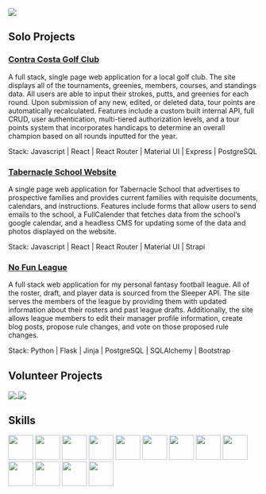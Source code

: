 <picture>
<source 
  srcset="https://github-readme-stats.vercel.app/api?username=mattpereira&show_icons=true&theme=dark"
  media="(prefers-color-scheme: dark)"
/>
<source
  srcset="https://github-readme-stats.vercel.app/api?username=mattpereira&show_icons=true"
  media="(prefers-color-scheme: light), (prefers-color-scheme: no-preference)"
/>
<img src="https://github-readme-stats.vercel.app/api?username=mattpereira&show_icons=true" />
</picture>

## Solo Projects
### [Contra Costa Golf Club](https://ccgc.app/)
A full stack, single page web application for a local golf club. The site displays all of the tournaments, greenies, members, courses, and standings data. All users are able to input their strokes, putts, and greenies for each round. Upon submission of any new, edited, or deleted data, tour points are automatically recalculated. Features include a custom built internal API, full CRUD, user authentication, multi-tiered authorization levels, and a tour points system that incorporates handicaps to determine an overall champion based on all rounds inputted for the year. 

Stack: Javascript | React | React Router | Material UI | Express | PostgreSQL

### [Tabernacle School Website](https://tabernacle.school/)
A single page web application for Tabernacle School that advertises to prospective families and provides current families with requisite documents, calendars, and instructions. Features include forms that allow users to send emails to the school, a FullCalender that fetches data from the school’s google calendar, and a headless CMS for updating some of the data and photos displayed on the website. 

Stack: Javascript | React | React Router | Material UI | Strapi

### [No Fun League](https://no-fun-league.up.railway.app/)
A full stack web application for my personal fantasy football league. All of the roster, draft, and player data is sourced from the Sleeper API. The site serves the members of the league by providing them with updated information about their rosters and past league drafts. Additionally, the site allows league members to edit their manager profile information, create blog posts, propose rule changes, and vote on those proposed rule changes. 

Stack: Python | Flask | Jinja | PostgreSQL | SQLAlchemy | Bootstrap

## Volunteer Projects 
<a href="https://github.com/hackforla/VRMS">
  <img align="center" src="https://github-readme-stats.vercel.app/api/pin/?username=mattpereira&repo=VRMS&show_icons=true&theme=dark" />
</a>
<a href="https://github.com/hackforla/CivicTechJobs">
  <img align="center" src="https://github-readme-stats.vercel.app/api/pin/?username=mattpereira&repo=CivicTechJobs&theme=dark" />
</a>

## Skills

<div>
<img style="height:50px;width:50px;" src="https://user-images.githubusercontent.com/25181517/117447155-6a868a00-af3d-11eb-9cfe-245df15c9f3f.png"/>
 
<img style="height:50px;width:50px;" src="https://user-images.githubusercontent.com/25181517/189716630-fe6c084c-6c66-43af-aa49-64c8aea4a5c2.png"/>
 
<img style="height:50px;width:50px;" src="https://user-images.githubusercontent.com/25181517/183859966-a3462d8d-1bc7-4880-b353-e2cbed900ed6.png"/>


<img style="height:50px;width:50px;" src="https://user-images.githubusercontent.com/25181517/183423507-c056a6f9-1ba8-4312-a350-19bcbc5a8697.png"/>
 
<img style="height:50px;width:50px;" src="https://user-images.githubusercontent.com/25181517/183423775-2276e25d-d43d-4e58-890b-edbc88e915f7.png"/>
 
<img style="height:50px;width:50px;" src="https://user-images.githubusercontent.com/25181517/117208740-bfb78400-adf5-11eb-97bb-09072b6bedfc.png"/>
 
<img style="height:50px;width:50px;" src="https://user-images.githubusercontent.com/25181517/186884153-99edc188-e4aa-4c84-91b0-e2df260ebc33.png"/>
 
<img style="height:50px;width:50px;" src="https://user-images.githubusercontent.com/25181517/192108372-f71d70ac-7ae6-4c0d-8395-51d8870c2ef0.png"/>
 
<img style="height:50px;width:50px;" src="https://user-images.githubusercontent.com/25181517/192108374-8da61ba1-99ec-41d7-80b8-fb2f7c0a4948.png"/>
 
<img style="height:50px;width:50px;" src="https://user-images.githubusercontent.com/25181517/183898054-b3d693d4-dafb-4808-a509-bab54cf5de34.png"/>
 
<img style="height:50px;width:50px;" src="https://user-images.githubusercontent.com/25181517/183896132-54262f2e-6d98-41e3-8888-e40ab5a17326.png"/>
 
<img style="height:50px;width:50px;" src="https://user-images.githubusercontent.com/25181517/117207330-263ba280-adf4-11eb-9b97-0ac5b40bc3be.png"/>
 
<img style="height:50px;width:50px;" src="https://user-images.githubusercontent.com/25181517/182884177-d48a8579-2cd0-447a-b9a6-ffc7cb02560e.png"/>
 
</div>
	
 

